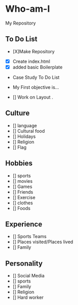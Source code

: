 # Who-am-I
My Repository

## To Do List

- [X]Make Repository
- [X] Create index.html
- [X] added basic Boilerplate
- Case Study To Do List
- My First objective is...

- [] Work on Layout
.
 ## Culture

 - [] language
- [] Cultural food
- [] Holidays
- [] Religion
- [] Flag
## Hobbies

- [] sports
- [] movies
- [] Games
- [] Friends
- [] Exercise
- [] clothes
- [] Foods
## Experience

- [] Sports Teams
- [] Places visited/Places lived
- [] Family

## Personality

- [] Social Media
- [] sports
- [] Family
- [] Religion
- [] Hard worker
